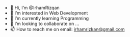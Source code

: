 - 👋 Hi, I’m @IrhamRizqan
- 👀 I’m interested in Web Development
- 🌱 I’m currently learning Programming
- 💞️ I’m looking to collaborate on ...
- 📫 How to reach me on email: irhamrizkan@gmail.com

<!---
IrhamRizqan/IrhamRizqan is a ✨ special ✨ repository because its `README.md` (this file) appears on your GitHub profile.
You can click the Preview link to take a look at your changes.
--->
